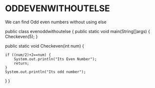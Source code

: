 # ODDEVENWITHOUTELSE
We can find Odd even numbers without using else

public class evenoddwithoutelse {
	public static void main(String[]args) {
		Checkeven(5);
	}
	
public static void Checkeven(int num) {
	
	if ((num/2)+2==num) {
		System.out.println("Its Even Number");
		return;
	}
	System.out.println("Its odd number");

}
}

